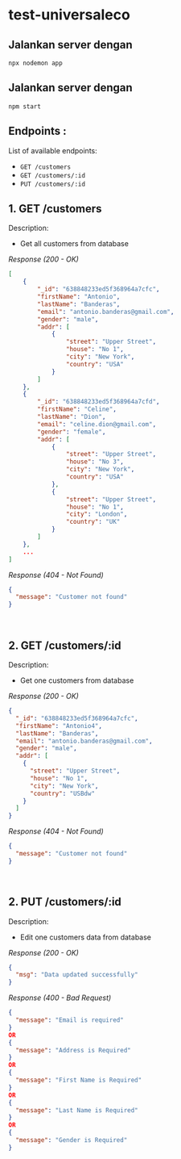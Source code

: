 # test-universaleco

## Jalankan server dengan

`npx nodemon app`

## Jalankan server dengan

`npm start`

## Endpoints :

List of available endpoints:

- `GET /customers`
- `GET /customers/:id`
- `PUT /customers/:id`

## 1. GET /customers

Description:

- Get all customers from database

_Response (200 - OK)_

```json
[
    {
        "_id": "638848233ed5f368964a7cfc",
        "firstName": "Antonio",
        "lastName": "Banderas",
        "email": "antonio.banderas@gmail.com",
        "gender": "male",
        "addr": [
            {
                "street": "Upper Street",
                "house": "No 1",
                "city": "New York",
                "country": "USA"
            }
        ]
    },
    {
        "_id": "638848233ed5f368964a7cfd",
        "firstName": "Celine",
        "lastName": "Dion",
        "email": "celine.dion@gmail.com",
        "gender": "female",
        "addr": [
            {
                "street": "Upper Street",
                "house": "No 3",
                "city": "New York",
                "country": "USA"
            },
            {
                "street": "Upper Street",
                "house": "No 1",
                "city": "London",
                "country": "UK"
            }
        ]
    },
    ...
]

```

_Response (404 - Not Found)_

```json
{
  "message": "Customer not found"
}
```

&nbsp;

## 2. GET /customers/:id

Description:

- Get one customers from database

_Response (200 - OK)_

```json
{
  "_id": "638848233ed5f368964a7cfc",
  "firstName": "Antonio4",
  "lastName": "Banderas",
  "email": "antonio.banderas@gmail.com",
  "gender": "male",
  "addr": [
    {
      "street": "Upper Street",
      "house": "No 1",
      "city": "New York",
      "country": "USBdw"
    }
  ]
}
```

_Response (404 - Not Found)_

```json
{
  "message": "Customer not found"
}
```

&nbsp;

## 2. PUT /customers/:id

Description:

- Edit one customers data from database

_Response (200 - OK)_

```json
{
  "msg": "Data updated successfully"
}
```

_Response (400 - Bad Request)_

```json
{
  "message": "Email is required"
}
OR
{
  "message": "Address is Required"
}
OR
{
  "message": "First Name is Required"
}
OR
{
  "message": "Last Name is Required"
}
OR
{
  "message": "Gender is Required"
}
```

&nbsp;

